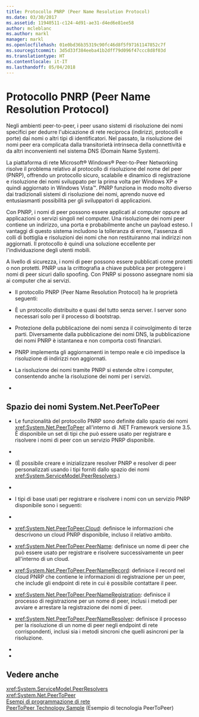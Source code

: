 ```yaml
---
title: Protocollo PNRP (Peer Name Resolution Protocol)
ms.date: 03/30/2017
ms.assetid: 11940511-c124-4d91-ae31-d4ed6e81ee58
author: mcleblanc
ms.author: markl
manager: markl
ms.openlocfilehash: 01e0bd36b35319c90fc46d8f5f97161147852c7f
ms.sourcegitcommit: 3d5d33f384eeba41b2dff79d096f47ccc8d8f03d
ms.translationtype: HT
ms.contentlocale: it-IT
ms.lasthandoff: 05/04/2018
---
```

# <a name="peer-name-resolution-protocol"></a>Protocollo PNRP (Peer Name Resolution Protocol)
Negli ambienti peer-to-peer, i peer usano sistemi di risoluzione dei nomi specifici per dedurre l'ubicazione di rete reciproca (indirizzi, protocolli e porte) dai nomi o altri tipi di identificatori. Nel passato, la risoluzione dei nomi peer era complicata dalla transitorietà intrinseca della connettività e da altri inconvenienti nel sistema DNS (Domain Name System).  
  
 La piattaforma di rete Microsoft® Windows® Peer-to-Peer Networking risolve il problema relativo al protocollo di risoluzione del nome del peer (PNRP), offrendo un protocollo sicuro, scalabile e dinamico di registrazione e risoluzione dei nomi sviluppato per la prima volta per Windows XP e quindi aggiornato in Windows Vista™. PNRP funziona in modo molto diverso dai tradizionali sistemi di risoluzione dei nomi, aprendo nuove ed entusiasmanti possibilità per gli sviluppatori di applicazioni.  
  
 Con PNRP, i nomi di peer possono essere applicati al computer oppure ad applicazioni o servizi singoli nel computer. Una risoluzione dei nomi peer contiene un indirizzo, una porta e probabilmente anche un payload esteso. I vantaggi di questo sistema includono la tolleranza di errore, l'assenza di colli di bottiglia e risoluzioni dei nomi che non restituiranno mai indirizzi non aggiornati. Il protocollo è quindi una soluzione eccellente per l'individuazione degli utenti mobili.  
  
 A livello di sicurezza, i nomi di peer possono essere pubblicati come protetti o non protetti. PNRP usa la crittografia a chiave pubblica per proteggere i nomi di peer sicuri dallo spoofing. Con PNRP si possono assegnare nomi sia ai computer che ai servizi.  
  
-   Il protocollo PNRP (Peer Name Resolution Protocol) ha le proprietà seguenti:  
  
-   È un protocollo distribuito e quasi del tutto senza server. I server sono necessari solo per il processo di bootstrap.  
  
-   Protezione della pubblicazione dei nomi senza il coinvolgimento di terze parti. Diversamente dalla pubblicazione dei nomi DNS, la pubblicazione dei nomi PNRP è istantanea e non comporta costi finanziari.  
  
-   PNRP implementa gli aggiornamenti in tempo reale e ciò impedisce la risoluzione di indirizzi non aggiornati.  
  
-   La risoluzione dei nomi tramite PNRP si estende oltre i computer, consentendo anche la risoluzione dei nomi per i servizi.  
  
-  
  
## <a name="the-systemnetpeertopeer-namespace"></a>Spazio dei nomi System.Net.PeerToPeer  
  
-   Le funzionalità del protocollo PNRP sono definite dallo spazio dei nomi <xref:System.Net.PeerToPeer> all'interno di .NET Framework versione 3.5. È disponibile un set di tipi che può essere usato per registrare e risolvere i nomi di peer con un servizio PNRP disponibile.  
  
-  
  
-   (È possibile creare e inizializzare resolver PNRP e resolver di peer personalizzati usando i tipi forniti dallo spazio dei nomi <xref:System.ServiceModel.PeerResolvers>.)  
  
-  
  
-   I tipi di base usati per registrare e risolvere i nomi con un servizio PNRP disponibile sono i seguenti:  
  
-  
  
-   <xref:System.Net.PeerToPeer.Cloud>: definisce le informazioni che descrivono un cloud PNRP disponibile, incluso il relativo ambito.  
  
-   <xref:System.Net.PeerToPeer.PeerName>: definisce un nome di peer che può essere usato per registrare e risolvere successivamente un peer all'interno di un cloud.  
  
-   <xref:System.Net.PeerToPeer.PeerNameRecord>: definisce il record nel cloud PNRP che contiene le informazioni di registrazione per un peer, che include gli endpoint di rete in cui è possibile contattare il peer.  
  
-   <xref:System.Net.PeerToPeer.PeerNameRegistration>: definisce il processo di registrazione per un nome di peer, inclusi i metodi per avviare e arrestare la registrazione dei nomi di peer.  
  
-   <xref:System.Net.PeerToPeer.PeerNameResolver>: definisce il processo per la risoluzione di un nome di peer negli endpoint di rete corrispondenti, inclusi sia i metodi sincroni che quelli asincroni per la risoluzione.  
  
-  
  
-  
  
## <a name="see-also"></a>Vedere anche  
 <xref:System.ServiceModel.PeerResolvers>  
 <xref:System.Net.PeerToPeer>  
 [Esempi di programmazione di rete](../../../docs/framework/network-programming/network-programming-samples.md)  
 [PeerToPeer Technology Sample](http://go.microsoft.com/fwlink/?LinkID=179571) (Esempio di tecnologia PeerToPeer)
